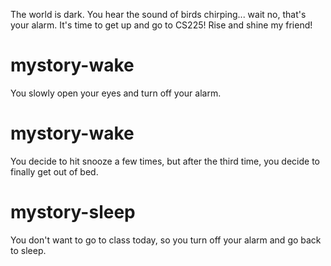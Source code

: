 The world is dark. You hear the sound of birds chirping... wait no, that's your alarm. It's time to get up and go to CS225! Rise and shine my friend!

# mystory-wake
You slowly open your eyes and turn off your alarm.

# mystory-wake
You decide to hit snooze a few times, but after the third time, you decide to finally get out of bed.

# mystory-sleep
You don't want to go to class today, so you turn off your alarm and go back to sleep.